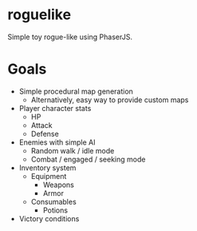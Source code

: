 # roguelike

Simple toy rogue-like using PhaserJS.

# Goals
  * Simple procedural map generation
    * Alternatively, easy way to provide custom maps
  * Player character stats
    * HP
    * Attack
    * Defense
  * Enemies with simple AI
    * Random walk / idle mode
    * Combat / engaged / seeking mode
  * Inventory system
    * Equipment
      * Weapons
      * Armor
    * Consumables
      * Potions
  * Victory conditions
